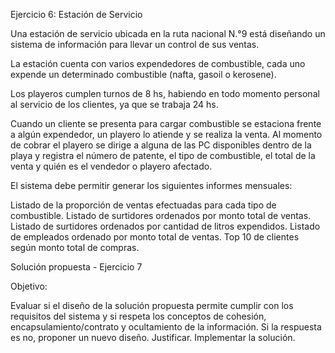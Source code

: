 Ejercicio 6: Estación de Servicio

Una estación de servicio ubicada en la ruta nacional N.°9 está diseñando un sistema de información para llevar un control de sus ventas.

La estación cuenta con varios expendedores de combustible, cada uno expende un determinado combustible (nafta, gasoil o kerosene).

Los playeros cumplen turnos de 8 hs, habiendo en todo momento personal al servicio de los clientes, ya que se trabaja 24 hs.

Cuando un cliente se presenta para cargar combustible se estaciona frente a algún expendedor, un playero lo atiende y se realiza la venta. Al momento de cobrar el playero se dirige a alguna de las PC disponibles dentro de la playa y registra el número de patente, el tipo de combustible, el total de la venta y quién es el vendedor o playero afectado.

El sistema debe permitir generar los siguientes informes mensuales:

Listado de la proporción de ventas efectuadas para cada tipo de combustible.
Listado de surtidores ordenados por monto total de ventas.
Listado de surtidores ordenados por cantidad de litros expendidos.
Listado de empleados ordenado por monto total de ventas.
Top 10 de clientes según monto total de compras.

Solución propuesta - Ejercicio 7

Objetivo:

Evaluar si el diseño de la solución propuesta permite cumplir con los requisitos del sistema y si respeta los conceptos de cohesión, encapsulamiento/contrato y ocultamiento de la información. Si la respuesta es no, proponer un nuevo diseño. Justificar.
Implementar la solución.
